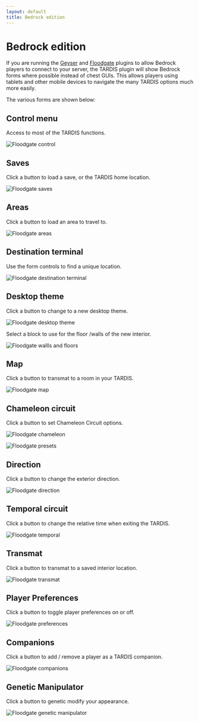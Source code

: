 ```yaml
---
layout: default
title: Bedrock edition
---
```


# Bedrock edition

If you are running the [Geyser](https://geysermc.org/) and [Floodgate](https://github.com/GeyserMC/Floodgate) plugins to allow Bedrock players to connect to your server, 
the TARDIS plugin will show Bedrock forms where possible instead of chest GUIs. This allows players using 
tablets and other mobile devices to navigate the many TARDIS options much more easily.

The various forms are shown below:

## Control menu

Access to most of the TARDIS functions.

![Floodgate control](images/floodgate/control.jpg)

## Saves

Click a button to load a save, or the TARDIS home location.

![Floodgate saves](images/floodgate/saves.jpg)

## Areas

Click a button to load an area to travel to.

![Floodgate areas](images/floodgate/areas.jpg)

## Destination terminal

Use the form controls to find a unique location.

![Floodgate destination terminal](images/floodgate/terminal.jpg)

## Desktop theme

Click a button to change to a new desktop theme.

![Floodgate desktop theme](images/floodgate/desktop.jpg)

Select a block to use for the floor /walls of the new interior.

![Floodgate wallls and floors](images/floodgate/walls.jpg)

## Map

Click a button to transmat to a room in your TARDIS.

![Floodgate map](images/floodgate/map.jpg)

## Chameleon circuit

Click a button to set Chameleon Circuit options.

![Floodgate chameleon](images/floodgate/chameleon.jpg)

![Floodgate presets](images/floodgate/presets.jpg)

## Direction

Click a button to change the exterior direction.

![Floodgate direction](images/floodgate/direction.jpg)

## Temporal circuit

Click a button to change the relative time when exiting the TARDIS.

![Floodgate temporal](images/floodgate/temporal.jpg)

## Transmat

Click a button to transmat to a saved interior location.

![Floodgate transmat](images/floodgate/transamt.jpg)

## Player Preferences

Click a button to toggle player preferences on or off.

![Floodgate preferences](images/floodgate/prefs.jpg)

## Companions

Click a button to add / remove a player as a TARDIS companion.

![Floodgate companions](images/floodgate/companions.jpg)

## Genetic Manipulator

Click a button to genetic modify your appearance.

![Floodgate genetic manipulator](images/floodgate/genetic.jpg)

